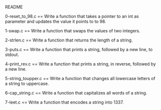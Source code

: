 README

0-reset_to_98.c == Write a function that takes a pointer to an int as parameter and updates the value it points to to 98.

1-swap.c == Write a function that swaps the values of two integers.

2-strlen.c == Write a function that returns the length of a string.

3-puts.c == Write a function that prints a string, followed by a new line, to stdout.

4-print_rev.c == Write a function that prints a string, in reverse, followed by a new line.

5-string_toupper.c == Write a function that changes all lowercase letters of a string to uppercase.

6-cap_string.c == Write a function that capitalizes all words of a string.

7-leet.c == Write a function that encodes a string into 1337.


